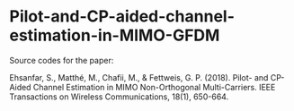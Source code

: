 # Pilot-and-CP-aided-channel-estimation-in-MIMO-GFDM
Source codes for the paper: 

Ehsanfar, S., Matthé, M., Chafii, M., & Fettweis, G. P. (2018). Pilot- and CP-Aided Channel Estimation in MIMO Non-Orthogonal Multi-Carriers. IEEE Transactions on Wireless Communications, 18(1), 650-664.
